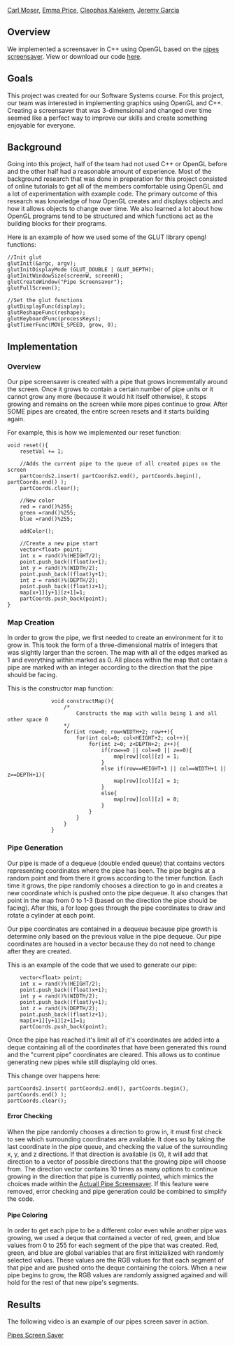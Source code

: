 [Carl Moser](https://github.com/cmoser96), [Emma Price](https://github.com/ejprice54321), [Cleophas Kalekem](https://github.com/kalekem), [Jeremy Garcia](https://github.com/jag-123)


## Overview
We implemented a screensaver in C++ using OpenGL based on the [pipes screensaver](https://www.youtube.com/watch?v=Uzx9ArZ7MUU). View or download our code [here](https://github.com/jag-123/SoftSysAmusedAnemone/tree/master/final).

## Goals
This project was created for our Software Systems course. For this project, our team was interested in implementing graphics using OpenGL and C++. Creating a screensaver that was 3-dimensional and changed over time seemed like a perfect way to improve our skills and create something enjoyable for everyone.

## Background
Going into this project, half of the team had not used C++ or OpenGL before and the other half had a reasonable amount of experience. Most of the background research that was done in preperation for this project consisted of online tutorials to get all of the members comfortable using OpenGL and a lot of experimentation with example code. The primary outcome of this research was knowledge of how OpenGL creates and displays objects and how it allows objects to change over time. We also learned a lot about how OpenGL programs tend to be structured and which functions act as the building blocks for their programs.

Here is an example of how we used some of the GLUT library opengl functions:

    //Init glut
    glutInit(&argc, argv);
    glutInitDisplayMode (GLUT_DOUBLE | GLUT_DEPTH);
    glutInitWindowSize(screenW, screenH);
    glutCreateWindow("Pipe Screensaver");
    glutFullScreen();

    //Set the glut functions
    glutDisplayFunc(display);
    glutReshapeFunc(reshape);
    glutKeyboardFunc(processKeys);
    glutTimerFunc(MOVE_SPEED, grow, 0);

## Implementation
### Overview
Our pipe screensaver is created with a pipe that grows incrementally around the screen. Once it grows to contain a certain number of pipe units or it cannot grow any more (because it would hit itself otherwise), it stops growing and remains on the screen while more pipes continue to grow. After SOME pipes are created, the entire screen resets and it starts building again.

For example, this is how we implemented our reset function:

    void reset(){
        resetVal += 1;

        //Adds the current pipe to the queue of all created pipes on the screen
        partCoords2.insert( partCoords2.end(), partCoords.begin(), partCoords.end() );
        partCoords.clear();

        //New color
        red = rand()%255;
        green =rand()%255;
        blue =rand()%255;

        addColor();

        //Create a new pipe start
        vector<float> point;
        int x = rand()%(HEIGHT/2);
        point.push_back((float)x+1);
        int y = rand()%(WIDTH/2);
        point.push_back((float)y+1);
        int z = rand()%(DEPTH/2);
        point.push_back((float)z+1);
        map[x+1][y+1][z+1]=1;
        partCoords.push_back(point);
    }

### Map Creation
In order to grow the pipe, we first needed to create an environment for it to grow in. This took the form of a three-dimensional matrix of integers that was slightly larger than the screen. The map with all of the edges marked as 1 and everything within marked as 0. All places within the map that contain a pipe are marked with an integer according to the direction that the pipe should be facing.

This is the constructor map function:

                  void constructMap(){
                      /*
                          Constructs the map with walls being 1 and all other space 0
                      */
                      for(int row=0; row<WIDTH+2; row++){
                          for(int col=0; col<HEIGHT+2; col++){
                              for(int z=0; z<DEPTH+2; z++){
                                  if(row==0 || col==0 || z==0){
                                      map[row][col][z] = 1;
                                  }
                                  else if(row==HEIGHT+1 || col==WIDTH+1 || z==DEPTH+1){
                                      map[row][col][z] = 1;
                                  }
                                  else{
                                      map[row][col][z] = 0;
                                  }
                              }
                          }
                      }
                  }

### Pipe Generation
Our pipe is made of a dequeue (double ended queue) that contains vectors representing coordinates where the pipe has been. The pipe begins at a random point and from there it grows according to the timer function. Each time it grows, the pipe randomly chooses a direction to go in and creates a new coordinate which is pushed onto the pipe dequeue. It also changes that point in the map from 0 to 1-3 (based on the direction the pipe should be facing). After this, a for loop goes through the pipe coordinates to draw and rotate a cylinder at each point.

Our pipe coordinates are contained in a dequeue because pipe growth is determine only based on the previous value in the pipe dequeue. Our pipe coordinates are housed in a vector because they do not need to change after they are created.

This is an example of the code that we used to generate our pipe:

        vector<float> point;
        int x = rand()%(HEIGHT/2);
        point.push_back((float)x+1);
        int y = rand()%(WIDTH/2);
        point.push_back((float)y+1);
        int z = rand()%(DEPTH/2);
        point.push_back((float)z+1);
        map[x+1][y+1][z+1]=1;
        partCoords.push_back(point);

Once the pipe has reached it's limit all of it's coordinates are added into a deque containing all of the coordinates that have been generated this round and the "current pipe" coordinates are cleared. This allows us to continue generating new pipes while still displaying old ones.

This change over happens here:

    partCoords2.insert( partCoords2.end(), partCoords.begin(), partCoords.end() );
    partCoords.clear();

#### Error Checking
When the pipe randomly chooses a direction to grow in, it must first check to see which surrounding coordinates are available. It does so by taking the last coordinate in the pipe queue, and checking the value of the surrounding x, y, and z directions. If that direction is available (is 0), it will add that direction to a vector of possible directions that the growing pipe will choose from. The direction vector contains 10 times as many options to continue growing in the direction that pipe is currently pointed, which mimics the choices made within the [Actuall Pipe Screensaver](https://www.youtube.com/watch?v=Uzx9ArZ7MUU). If this feature were removed, error checking and pipe generation could be combined to simplify the code.

#### Pipe Coloring
In order to get each pipe to be a different color even while another pipe was growing, we used a deque that contained a vector of red, green, and blue values from 0 to 255 for each segment of the pipe that was created. Red, green, and blue are global variables that are first initizialized with randomly selected values. These values are the RGB values for that each segment of that pipe and are pushed onto the deque containing the colors. When a new pipe begins to grow, the RGB values are randomly assigned agained and will hold for the rest of that new pipe's segments. 

## Results
The following video is an example of our pipes screen saver in action.

[Pipes Screen Saver](https://www.youtube.com/watch?v=aWCM1NLJ_yE&feature=youtu.be)

